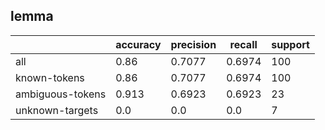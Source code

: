 
## lemma

|                  | accuracy | precision | recall | support |
|------------------|----------|-----------|--------|---------|
| all              | 0.86     | 0.7077    | 0.6974 | 100     |
| known-tokens     | 0.86     | 0.7077    | 0.6974 | 100     |
| ambiguous-tokens | 0.913    | 0.6923    | 0.6923 | 23      |
| unknown-targets  | 0.0      | 0.0       | 0.0    | 7       |

